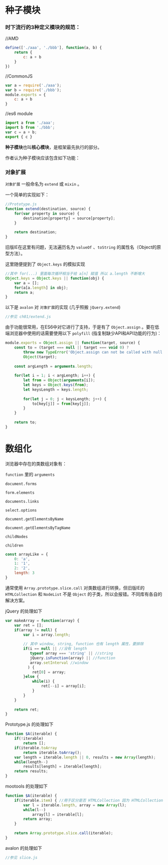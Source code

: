 # 种子模块

### 时下流行的3种定义模块的规范：

//AMD

```javascript
define(['./aaa', './bbb'], function(a, b) {
    return {
        c: a + b
    }
})
```

//CommonJS

```javascript
var a = require('./aaa');
var b = require('./bbb');
module.exports = {
    c: a + b
}
```

//es6 module

```javascript
import a from './aaa';
import b from './bbb';
var c = a + b;
export { c }
```

**种子模块**也叫**核心模块**，是框架最先执行的部分。

作者认为种子模块应该包含如下功能：

### 对象扩展

`对象扩展` 一般命名为 `extend` 或 `mixin` 。

一个简单的实现如下：

```javascript
//Prototype.js
function extend(destination, source) {
    for(var property in source) {
        destination[property] = source[property];
    }
    
    return destination;
}
```

旧版IE在这里有问题，无法遍历名为 `valueOf` 、`toString` 的属性名（Object的原型方法）。

这里随便提到了 `Object.keys` 的模拟实现

```javascript
//其中 for(...) 里面每次循环相当于给 a[n] 赋值 所以 a.length 不断增大
Object.keys = Object.keys || function(obj) {
    var a = [];
    for(a[a.length] in obj);
    return a;
}
```

以下是 `avalon` 对 `对象扩展`的实现 (几乎照搬 `jQuery.extend`)

```javascript
//参见 ch01/extend.js
```

由于功能很常用，在ES6中对它进行了支持，于是有了 `Object.assign` 。要在低端浏览器中使用的话需要使用以下 `polyfill` (指复制缺少API和API功能的行为)：

```javascript
module.exports = Object.assign || function(target, source) {
    const to = (target === null || target === void 0) ? 
        throw new TypeError('Object.assign can not be called with null or undefined') :
    	Object(target);
    
    const argLength = arguments.length;
    
    for(let i = 1; i < argLength; i++) {
        let from = Object(arguments[i]);
        let keys = Object.keys(from);
        let keysLength = keys.length;
        
        for(let j = 0; j < keysLength; j++) {
            to[key[j]] = from[key[j]];
        }
    }
    
    return to;
}
```



# 数组化

浏览器中存在的类数组对象有：

`function` 里的 `arguments`

`document.forms`

`form.elements`

`documents.links`

`select.options`

`document.getElementsByName`

`document.getElementsByTagName`

`childNodes`

`children`

```javascript
const arrayLike = {
    0: 'a',
    1: '1',
    2: '2',
    length: 3
}
```

通常使用 `Array.prototype.slice.call` 对类数组进行转换，但旧版IE的 `HTMLCollection` 和 `NodeList` 不是 `Object` 的子类，所以会报错。不同库有各自的解决方案。

jQuery 的处理如下

```javascript
var makeArray = function(array) {
    var ret = [];
    if(array != null) {
        var i = array.length;
        
        // 其中 window, string, function 也有 length 属性，要排除
        if(i == null || //没有 length
           typeof array === 'string' || //string
           jQuery.isFunction(array) || //function
           array.setInterval //window
          ) {
            ret[0] = array;
        }else {
            while(i) {
                ret[--i] = array[i];
            }
        }
    }
    
    return ret;
}
```

Prototype.js 的处理如下

```javascript
function $A(iterable) {
    if(!iterable)
        return [];
    if(iterable.toArray
        return iterable.toArray();
    var length = iterable.length || 0, results = new Array(length);
    while(length--)
        results[length] = iterable[length];
    return results;
}
```

mootools 的处理如下

```javascript
function $A(iterable) {
    if(iterable.item) { //用于区分是否 HTMLCollection 因为 HTMLCollection 有 item 方法，用于获取元素 h.item(0) => 第一个元素
        var l = iterable.length, array = new Array(l);
        while(l--)
            array[l] = iterable[l];
        return array;
    }
    
    return Array.prototype.slice.call(iterable);
}
```

avalon 的处理如下

```javascript
//参见 slice.js
```





